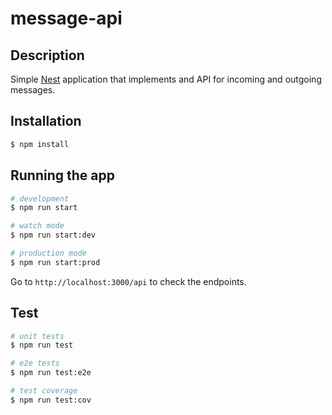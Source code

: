 # message-api

## Description

Simple [Nest](https://github.com/nestjs/nest) application that implements and API for incoming and outgoing messages.

## Installation

```bash
$ npm install
```

## Running the app

```bash
# development
$ npm run start

# watch mode
$ npm run start:dev

# production mode
$ npm run start:prod
```

Go to `http://localhost:3000/api` to check the endpoints.

## Test

```bash
# unit tests
$ npm run test

# e2e tests
$ npm run test:e2e

# test coverage
$ npm run test:cov
```
